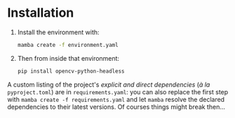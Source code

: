 # Installation

1. Install the environment with:

    ```sh
    mamba create -f environment.yaml
    ```

2. Then from inside that environment:

    ```sh
    pip install opencv-python-headless
    ```

A custom listing of the project's *explicit and direct dependencies* (*à la* `pyproject.toml`) are in `requirements.yaml`: you can also replace the first step with `mamba create -f requirements.yaml` and let `mamba` resolve the declared dependencies to their latest versions. Of courses things might break then...
